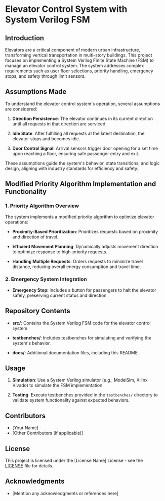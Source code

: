 # Elevator Control System with System Verilog FSM

## Introduction

Elevators are a critical component of modern urban infrastructure, transforming vertical transportation in multi-story buildings. This project focuses on implementing a System Verilog Finite State Machine (FSM) to manage an elevator control system. The system addresses complex requirements such as user floor selections, priority handling, emergency stops, and safety through limit sensors.

## Assumptions Made

To understand the elevator control system's operation, several assumptions are considered:

1. **Direction Persistence**: The elevator continues in its current direction until all requests in that direction are serviced.
   
2. **Idle State**: After fulfilling all requests at the latest destination, the elevator stops and becomes idle.
   
3. **Door Control Signal**: Arrival sensors trigger door opening for a set time upon reaching a floor, ensuring safe passenger entry and exit.

These assumptions guide the system's behavior, state transitions, and logic design, aligning with industry standards for efficiency and safety.

## Modified Priority Algorithm Implementation and Functionality

### 1. Priority Algorithm Overview

The system implements a modified priority algorithm to optimize elevator operations:

- **Proximity-Based Prioritization**: Prioritizes requests based on proximity and direction of travel.
  
- **Efficient Movement Planning**: Dynamically adjusts movement direction to optimize response to high-priority requests.
  
- **Handling Multiple Requests**: Orders requests to minimize travel distance, reducing overall energy consumption and travel time.

### 2. Emergency System Integration

- **Emergency Stop**: Includes a button for passengers to halt the elevator safely, preserving current status and direction.

## Repository Contents

- **src/**: Contains the System Verilog FSM code for the elevator control system.
  
- **testbenches/**: Includes testbenches for simulating and verifying the system's behavior.
  
- **docs/**: Additional documentation files, including this README.

## Usage

1. **Simulation**: Use a System Verilog simulator (e.g., ModelSim, Xilinx Vivado) to simulate the FSM implementation.
   
2. **Testing**: Execute testbenches provided in the `testbenches/` directory to validate system functionality against expected behaviors.

## Contributors

- [Your Name]
- [Other Contributors (if applicable)]

## License

This project is licensed under the [License Name] License - see the [LICENSE](LICENSE) file for details.

## Acknowledgments

- [Mention any acknowledgments or references here]
